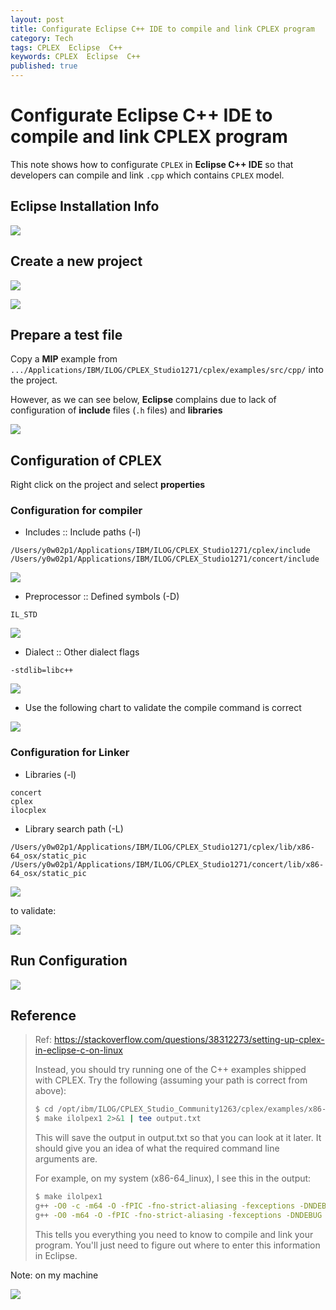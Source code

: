 ```yaml
---
layout: post
title: Configurate Eclipse C++ IDE to compile and link CPLEX program
category: Tech
tags: CPLEX  Eclipse  C++
keywords: CPLEX  Eclipse  C++
published: true
---
```


# Configurate Eclipse C++ IDE to compile and link CPLEX program

This note shows how to configurate `CPLEX` in **Eclipse C++ IDE** so that developers can compile and link `.cpp` which contains `CPLEX` model.

## Eclipse Installation Info

![](/cplex/img/config_cplex_in_eclipse_cpp_2018-09-10-21-20-37.png)

## Create a new project 

![](/cplex/img/config_cplex_in_eclipse_cpp_2018-09-10-21-21-45.png)

![](/cplex/img/config_cplex_in_eclipse_cpp_2018-09-10-21-23-01.png)

## Prepare a test file 

Copy a **MIP** example from 
`.../Applications/IBM/ILOG/CPLEX_Studio1271/cplex/examples/src/cpp/`
into the project. 

However, as we can see below, **Eclipse** complains due to lack of configuration of **include** files (`.h` files) and **libraries**

![](/cplex/img/config_cplex_in_eclipse_cpp_2018-09-10-21-26-27.png)

## Configuration of CPLEX

Right click on the project and select **properties**

### Configuration for compiler

* Includes :: Include paths (-l)

```
/Users/y0w02p1/Applications/IBM/ILOG/CPLEX_Studio1271/cplex/include  
/Users/y0w02p1/Applications/IBM/ILOG/CPLEX_Studio1271/concert/include
```

![](/cplex/img/config_cplex_in_eclipse_cpp_2018-09-10-21-35-03.png)

* Preprocessor :: Defined symbols (-D)

```
IL_STD
```

![](/cplex/img/config_cplex_in_eclipse_cpp_2018-09-10-21-36-22.png)

* Dialect :: Other dialect flags

```
-stdlib=libc++
```

![](/cplex/img/config_cplex_in_eclipse_cpp_2018-09-10-21-37-35.png)

* Use the following chart to validate the compile command is correct

![](/cplex/img/config_cplex_in_eclipse_cpp_2018-09-10-21-39-16.png)



### Configuration for Linker

* Libraries (-l)

```
concert
cplex
ilocplex
```

* Library search path (-L)

```
/Users/y0w02p1/Applications/IBM/ILOG/CPLEX_Studio1271/cplex/lib/x86-64_osx/static_pic   
/Users/y0w02p1/Applications/IBM/ILOG/CPLEX_Studio1271/concert/lib/x86-64_osx/static_pic
```

![](/cplex/img/config_cplex_in_eclipse_cpp_2018-09-10-21-42-01.png)

to validate:

![](/cplex/img/config_cplex_in_eclipse_cpp_2018-09-10-21-43-26.png)


## Run Configuration

![](/cplex/img/config_cplex_in_eclipse_cpp_2018-09-10-21-53-58.png)

## Reference 
> Ref: <https://stackoverflow.com/questions/38312273/setting-up-cplex-in-eclipse-c-on-linux>
> 
> Instead, you should try running one of the C++ examples shipped with CPLEX. Try the following (assuming your path is correct from above):
> 
> ```bash
> $ cd /opt/ibm/ILOG/CPLEX_Studio_Community1263/cplex/examples/x86-64_linux/static_pic
> $ make ilolpex1 2>&1 | tee output.txt
> ```
> This will save the output in output.txt so that you can look at it later. It should give you an idea of what the required command line arguments are.
> 
> For example, on my system (x86-64_linux), I see this in the output:
> ```bash
> $ make ilolpex1
> g++ -O0 -c -m64 -O -fPIC -fno-strict-aliasing -fexceptions -DNDEBUG -DIL_STD -I../../../include -I../../../../concert/include  ../../../examples/src/cpp/ilolpex1.cpp -o ilolpex1.o
> g++ -O0 -m64 -O -fPIC -fno-strict-aliasing -fexceptions -DNDEBUG -DIL_STD -I../../../include -I../../../../concert/include  -L../../../lib/x86-64_linux/static_pic -L../../../../concert/lib/x86-64_linux/static_pic -o ilolpex1 ilolpex1.o -lconcert -lilocplex -lcplex -lm -lpthread
>```
> This tells you everything you need to know to compile and link your program. You'll just need to figure out where to enter this information in Eclipse.

Note: on my machine

![](/cplex/img/config_cplex_in_eclipse_cpp_2018-09-10-22-28-34.png)